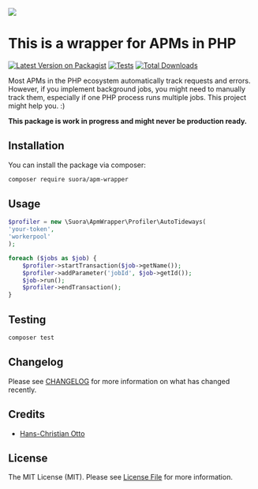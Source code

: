 
[<img src="https://github-ads.s3.eu-central-1.amazonaws.com/support-ukraine.svg?t=1" />](https://supportukrainenow.org)

# This is a wrapper for APMs in PHP

[![Latest Version on Packagist](https://img.shields.io/packagist/v/suora/apm-wrapper.svg?style=flat-square)](https://packagist.org/packages/suora/apm-wrapper)
[![Tests](https://github.com/SuoraGmbH/php-apm-wrapper/actions/workflows/run-tests.yml/badge.svg?branch=main)](https://github.com/SuoraGmbH/php-apm-wrapper/actions/workflows/run-tests.yml)
[![Total Downloads](https://img.shields.io/packagist/dt/suora/apm-wrapper.svg?style=flat-square)](https://packagist.org/packages/suora/apm-wrapper)

Most APMs in the PHP ecosystem automatically track requests and errors. 
However, if you implement background jobs, you might need to manually track them,
especially if one PHP process runs multiple jobs.
This project might help you. :)

**This package is work in progress and might never be production ready.**


## Installation

You can install the package via composer:

```bash
composer require suora/apm-wrapper
```

## Usage

```php
$profiler = new \Suora\ApmWrapper\Profiler\AutoTideways(
'your-token',
'workerpool'
);

foreach ($jobs as $job) {
    $profiler->startTransaction($job->getName());
    $profiler->addParameter('jobId', $job->getId());
    $job->run();
    $profiler->endTransaction();
}
```

## Testing

```bash
composer test
```

## Changelog

Please see [CHANGELOG](CHANGELOG.md) for more information on what has changed recently.

## Credits

- [Hans-Christian Otto](https://github.com/SuoraGmbH)

## License

The MIT License (MIT). Please see [License File](LICENSE.md) for more information.
